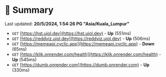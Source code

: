 # 📖 Summary
Last updated: **20/5/2024, 1:54:26 PG "Asia/Kuala_Lumpur"**

- `GET` [https://hst.ujol.dev](https://hst.ujol.dev) - **Up** (551ms)
- `GET` [https://reddviz.ujol.dev](https://reddviz.ujol.dev) - **Up** (506ms)
- `GET` [https://memeapi.cyclic.app](https://memeapi.cyclic.app) - **Down** (65ms)
- `GET` [https://klik.onrender.com/health](https://klik.onrender.com/health) - **Up** (545ms)
- `GET` [https://dumb.onrender.com](https://dumb.onrender.com) - **Up** (330ms)
